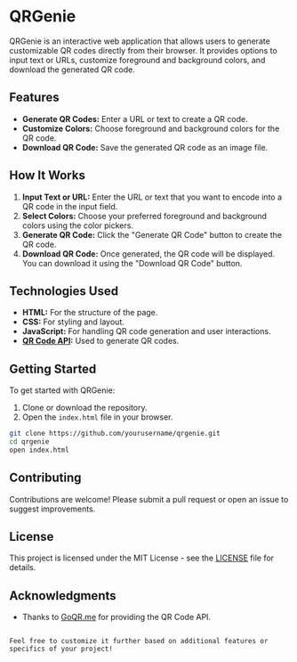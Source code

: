 
# QRGenie

QRGenie is an interactive web application that allows users to generate customizable QR codes directly from their browser. It provides options to input text or URLs, customize foreground and background colors, and download the generated QR code.

## Features

- **Generate QR Codes:** Enter a URL or text to create a QR code.
- **Customize Colors:** Choose foreground and background colors for the QR code.
- **Download QR Code:** Save the generated QR code as an image file.

## How It Works

1. **Input Text or URL:** Enter the URL or text that you want to encode into a QR code in the input field.
2. **Select Colors:** Choose your preferred foreground and background colors using the color pickers.
3. **Generate QR Code:** Click the "Generate QR Code" button to create the QR code.
4. **Download QR Code:** Once generated, the QR code will be displayed. You can download it using the "Download QR Code" button.

## Technologies Used

- **HTML:** For the structure of the page.
- **CSS:** For styling and layout.
- **JavaScript:** For handling QR code generation and user interactions.
- **[QR Code API](https://goqr.me/api/):** Used to generate QR codes.

## Getting Started

To get started with QRGenie:

1. Clone or download the repository.
2. Open the `index.html` file in your browser.

```bash
git clone https://github.com/yourusername/qrgenie.git
cd qrgenie
open index.html
```

## Contributing

Contributions are welcome! Please submit a pull request or open an issue to suggest improvements.

## License

This project is licensed under the MIT License - see the [LICENSE](LICENSE) file for details.

## Acknowledgments

- Thanks to [GoQR.me](https://goqr.me/) for providing the QR Code API.

```

Feel free to customize it further based on additional features or specifics of your project!
